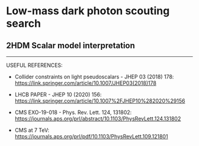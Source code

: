 # Low-mass dark photon scouting search
## 2HDM Scalar model interpretation 

*******************************

USEFUL REFERENCES:

- Collider constraints on light pseudoscalars - JHEP 03 (2018) 178:
https://link.springer.com/article/10.1007/JHEP03(2018)178

- LHCB PAPER - JHEP 10 (2020) 156:
https://link.springer.com/article/10.1007%2FJHEP10%282020%29156

- CMS EXO-19-018 - Phys. Rev. Lett. 124, 131802:
https://journals.aps.org/prl/abstract/10.1103/PhysRevLett.124.131802

- CMS at 7 TeV:
https://journals.aps.org/prl/pdf/10.1103/PhysRevLett.109.121801





